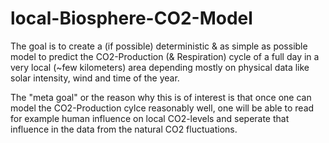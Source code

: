 # local-Biosphere-CO2-Model
The goal is to create a (if possible) deterministic & as simple as possible model to predict the CO2-Production (& Respiration) cycle of a full day in a very local (~few kilometers) area depending mostly on physical data like solar intensity, wind and time of the year.

The "meta goal" or the reason why this is of interest is that once one can model the CO2-Production cylce reasonably well, one will be able to read for example human influence on local CO2-levels and seperate that influence in the data from the natural CO2 fluctuations.
